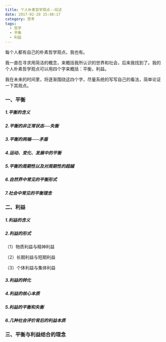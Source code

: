 ```yaml
---
title: 个人朴素哲学观点--综述
date: 2017-02-28 15:40:17
category: 思考
tags:
  - 哲学
  - 平衡
  - 利益
---
```


每个人都有自己的朴素哲学观点，我也有。

我一直在寻求用简洁的概念，来概括我所认识的世界和社会，后来我找到了。我的个人朴素哲学观点可以用四个字来概括：平衡，利益。

我在未来的时间里，将逐渐围绕这四个字，尽量系统的写写自己的看法，简单论证一下其观点。

<!--more-->

### 一、平衡

##### 1.平衡的含义

##### 2.平衡的非正常状态---失衡

##### 3.平衡的两端----矛盾

##### 4.运动、变化、发展中的平衡

##### 5.平衡的周期性以及对周期性的超越

##### 6.自然界中常见的平衡形式

##### 7.社会中常见的平衡理念

### 二、利益

##### 1.利益的含义

##### 2.利益的形式

（1）物质利益与精神利益

（2）长期利益与短期利益

（3）个体利益与集体利益

##### 3.利益的转化

##### 4.利益的核心本质

##### 5.利益的平衡和失衡

##### 6.几种社会评价背后的利益本质

### 三、平衡与利益结合的理念

